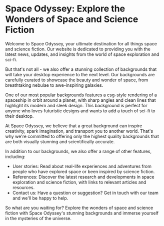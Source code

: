 <!--font:Playfair Display-->

# Space Odyssey: Explore the Wonders of Space and Science Fiction

Welcome to Space Odyssey, your ultimate destination for all things space and science fiction. Our website is dedicated to providing you with the latest news, updates, and insights from the world of space exploration and sci-fi.

But that's not all - we also offer a stunning collection of backgrounds that will take your desktop experience to the next level. Our backgrounds are carefully curated to showcase the beauty and wonder of space, from breathtaking nebulae to awe-inspiring galaxies.

One of our most popular backgrounds features a csg-style rendering of a spaceship in orbit around a planet, with sharp angles and clean lines that highlight its modern and sleek design. This background is perfect for anyone who loves futuristic designs and wants to add a touch of sci-fi to their desktop.

At Space Odyssey, we believe that a great background can inspire creativity, spark imagination, and transport you to another world. That's why we're committed to offering only the highest quality backgrounds that are both visually stunning and scientifically accurate.

In addition to our backgrounds, we also offer a range of other features, including:

- User stories: Read about real-life experiences and adventures from people who have explored space or been inspired by science fiction.
- References: Discover the latest research and developments in space exploration and science fiction, with links to relevant articles and resources.
- Contact us: Have a question or suggestion? Get in touch with our team and we'll be happy to help.

So what are you waiting for? Explore the wonders of space and science fiction with Space Odyssey's stunning backgrounds and immerse yourself in the mysteries of the universe.

<!--

Write me content for website with wallpaper which alt text is:

"A csg-style rendering of a spaceship in orbit around a planet, with sharp angles and clean lines that highlight its modern and sleek design."

The name/title of the page should not be 1:1 copy of the alt text but rather a real content of the website which is using this wallpaper.

- Use markdown format 
- Start with heading
- Heading should be short and concise
- The content should look like a real website 
- The website should not be about the wallpaper, wallpaper is just a related background
- Heading should be contain work "wallpaper" or "background"
- Include real sections like references, contact, user stories, etc. use things relevant to the page purpose.
- Feel free to use structure like headings, bullets, numbering, blockquotes, paragraphs, horizontal lines, etc.
- You can use formatting like bold or _italic_
- You can include UTF-8 emojis
- Links should be only #hash anchors (and you can refer to the document itself)
- Do not include images


---


# Space Odyssey Wallpaper: Elevate Your Desktop Experience

Welcome to Space Odyssey, the ultimate destination for space enthusiasts and sci-fi lovers. Our website is dedicated to providing you with the latest news, updates, and insights from the world of space exploration and science fiction.

But that's not all - we also offer a stunning collection of wallpapers and backgrounds that will take your desktop experience to the next level. Our wallpapers are carefully curated to showcase the beauty and wonder of space, from breathtaking nebulae to awe-inspiring galaxies.

One of our most popular wallpapers is the "csg-style rendering of a spaceship in orbit around a planet, with sharp angles and clean lines that highlight its modern and sleek design." This wallpaper is perfect for anyone who loves futuristic designs and wants to add a touch of sci-fi to their desktop.

At Space Odyssey, we believe that a great wallpaper can inspire creativity, spark imagination, and transport you to another world. That's why we're committed to offering only the highest quality wallpapers that are both visually stunning and scientifically accurate.

In addition to our wallpapers, we also offer a range of other features, including:

- User stories: Read about real-life experiences and adventures from people who have explored space or been inspired by science fiction.
- References: Discover the latest research and developments in space exploration and science fiction, with links to relevant articles and resources.
- Contact us: Have a question or suggestion? Get in touch with our team and we'll be happy to help.

So what are you waiting for? Elevate your desktop experience with Space Odyssey's stunning wallpapers and immerse yourself in the wonders of space and science fiction.


---


Heading should not include word "wallpaper". The website should not be about the wallpaper itself, wallpaper is just a related background, rewrite whole content.


---


# Space Odyssey: Explore the Wonders of Space and Science Fiction

Welcome to Space Odyssey, your ultimate destination for all things space and science fiction. Our website is dedicated to providing you with the latest news, updates, and insights from the world of space exploration and sci-fi.

But that's not all - we also offer a stunning collection of backgrounds that will take your desktop experience to the next level. Our backgrounds are carefully curated to showcase the beauty and wonder of space, from breathtaking nebulae to awe-inspiring galaxies.

One of our most popular backgrounds features a csg-style rendering of a spaceship in orbit around a planet, with sharp angles and clean lines that highlight its modern and sleek design. This background is perfect for anyone who loves futuristic designs and wants to add a touch of sci-fi to their desktop.

At Space Odyssey, we believe that a great background can inspire creativity, spark imagination, and transport you to another world. That's why we're committed to offering only the highest quality backgrounds that are both visually stunning and scientifically accurate.

In addition to our backgrounds, we also offer a range of other features, including:

- User stories: Read about real-life experiences and adventures from people who have explored space or been inspired by science fiction.
- References: Discover the latest research and developments in space exploration and science fiction, with links to relevant articles and resources.
- Contact us: Have a question or suggestion? Get in touch with our team and we'll be happy to help.

So what are you waiting for? Explore the wonders of space and science fiction with Space Odyssey's stunning backgrounds and immerse yourself in the mysteries of the universe.

-->
